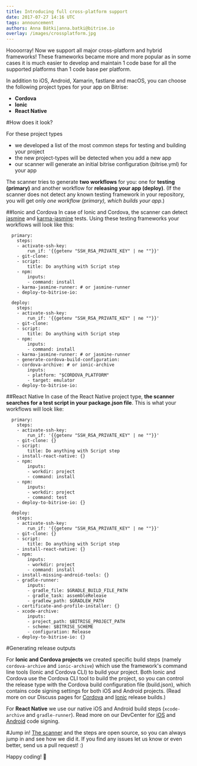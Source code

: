 ```yaml
---
title: Introducing full cross-platform support
date: 2017-07-27 14:16 UTC
tags: announcement
authors: Anna Bátki|anna.batki@bitrise.io
overlay: /images/crossplatform.jpg
---
```


Hoooorray! Now we support all major cross-platform and hybrid frameworks! These frameworks became more and more popular as in some cases it is much easier to develop and maintain 1 code base for all the supported platforms than 1 code base per platform.

In addition to iOS, Android, Xamarin, fastlane and macOS, you can choose the following project types for your app on Bitrise:

- __Cordova__
- __Ionic__
- __React Native__

#How does it look?

For these project types

- we developed a list of the most common steps for testing and building your project
- the new project-types will be detected when you add a new app
- our scanner will generate an initial bitrise configuration (bitrise.yml) for your app


The scanner tries to generate __two workflows__ for you: one for __testing (primary)__ and another workflow for __releasing your app (deploy)__. (If the scanner does not detect any known testing framework in your repository, you will get only _one workflow (primary), which builds your app_.)

##Ionic and Cordova
In case of Ionic and Cordova, the scanner can detect [jasmine](https://github.com/jasmine/jasmine) and [karma-jasmine](https://github.com/karma-runner/karma-jasmine) tests. Using these testing frameworks your workflows will look like this:

<pre><code>  primary:
    steps:
    - activate-ssh-key:
        run_if: '{{getenv "SSH_RSA_PRIVATE_KEY" | ne ""}}'
    - git-clone:
    - script:
        title: Do anything with Script step
    - npm:
        inputs:
        - command: install
    - karma-jasmine-runner: # or jasmine-runner
    - deploy-to-bitrise-io:

  deploy:
    steps:
    - activate-ssh-key:
        run_if: '{{getenv "SSH_RSA_PRIVATE_KEY" | ne ""}}'
    - git-clone:
    - script:
        title: Do anything with Script step
    - npm:
        inputs:
        - command: install
    - karma-jasmine-runner: # or jasmine-runner
    - generate-cordova-build-configuration:
    - cordova-archive: # or ionic-archive
        inputs:
        - platform: "$CORDOVA_PLATFORM"
        - target: emulator
    - deploy-to-bitrise-io:
</code></pre>

##React Native
In case of the React Native project type, __the scanner searches for a test script in your package.json file__.
This is what your workflows will look like:

<pre><code>  primary:
    steps:
    - activate-ssh-key:
        run_if: '{{getenv "SSH_RSA_PRIVATE_KEY" | ne ""}}'
    - git-clone: {}
    - script:
        title: Do anything with Script step
    - install-react-native: {}
    - npm:
        inputs:
        - workdir: project
        - command: install
    - npm:
        inputs:
        - workdir: project
        - command: test
    - deploy-to-bitrise-io: {}

  deploy:
    steps:
    - activate-ssh-key:
        run_if: '{{getenv "SSH_RSA_PRIVATE_KEY" | ne ""}}'
    - git-clone: {}
    - script:
        title: Do anything with Script step
    - install-react-native: {}
    - npm:
        inputs:
        - workdir: project
        - command: install
    - install-missing-android-tools: {}
    - gradle-runner:
        inputs:
        - gradle_file: $GRADLE_BUILD_FILE_PATH
        - gradle_task: assembleRelease
        - gradlew_path: $GRADLEW_PATH
    - certificate-and-profile-installer: {}
    - xcode-archive:
        inputs:
        - project_path: $BITRISE_PROJECT_PATH
        - scheme: $BITRISE_SCHEME
        - configuration: Release
    - deploy-to-bitrise-io: {}
</code></pre>

#Generating release outputs

For __Ionic and Cordova projects__ we created specific build steps (namely `cordova-archive` and `ionic-archive`) which use the framework's command line tools (Ionic and Cordova CLI) to build your project. Both Ionic and Cordova use the Cordova CLI tool to build the project, so you can control the release type with the Cordova build configuration file (build.json), which contains code signing settings for both iOS and Android projects. (Read more on our Discuss pages for [Cordova](https://discuss.bitrise.io/t/generating-release-outputs-for-cordova/2030?utm_source=bitriseblog&utm_medium=web&utm_campaign=17w30crossplatform) and [Ionic](https://discuss.bitrise.io/t/generating-release-outputs-for-ionic/2039?utm_source=bitriseblog&utm_medium=web&utm_campaign=17w30crossplatform) release builds.)

For __React Native__ we use our native iOS and Android build steps (`xcode-archive` and `gradle-runner`). Read more on our DevCenter for [iOS](http://devcenter.bitrise.io/ios/code-signing/?utm_source=bitriseblog&utm_medium=web&utm_campaign=17w30crossplatform) and [Android](http://devcenter.bitrise.io/android/code-signing/?utm_source=bitriseblog&utm_medium=web&utm_campaign=17w30crossplatform) code signing.

#Jump in!
[The scanner](https://github.com/bitrise-core/bitrise-init?utm_source=bitriseblog&utm_medium=web&utm_campaign=17w30crossplatform) and the steps are open source, so you can always jump in and see how we did it. If you find any issues let us know or even better, send us a pull request! :)

Happy coding! 🚀
